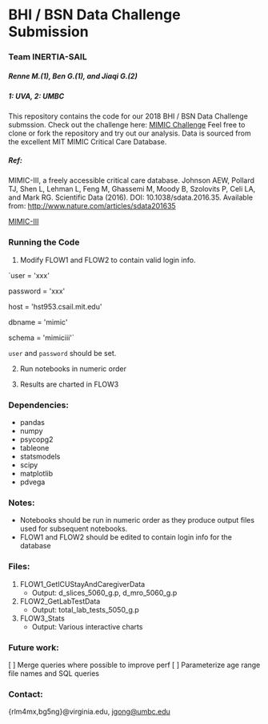 # BHI / BSN Data Challenge Submission

### Team INERTIA-SAIL
##### Renne M.(1), Ben G.(1), and Jiaqi G.(2)
##### 1: UVA, 2: UMBC

This repository contains the code for our 2018 BHI / BSN Data Challenge submssion. Check out the challenge here: [MIMIC Challenge](https://mimic.physionet.org/events/bhibsn-challenge/)
Feel free to clone or fork the repository and try out our analysis. Data is sourced from the excellent MIT MIMIC Critical Care Database.

##### Ref:
MIMIC-III, a freely accessible critical care database. Johnson AEW, Pollard TJ, Shen L, Lehman L, Feng M, Ghassemi M, Moody B, Szolovits P, Celi LA, and Mark RG. Scientific Data (2016). DOI: 10.1038/sdata.2016.35. Available from: http://www.nature.com/articles/sdata201635


[MIMIC-III](https://mimic.physionet.org/)

### Running the Code

1. Modify FLOW1 and FLOW2 to contain valid login info. 

`user = 'xxx'

password = 'xxx'

host = 'hst953.csail.mit.edu'

dbname = 'mimic'

schema = 'mimiciii'`

`user` and `password` should be set.

2. Run notebooks in numeric order

3. Results are charted in FLOW3

### Dependencies:

* pandas
* numpy
* psycopg2
* tableone
* statsmodels
* scipy
* matplotlib
* pdvega 

### Notes:

* Notebooks should be run in numeric order as they produce output files used for subsequent notebooks.
* FLOW1 and FLOW2 should be edited to contain login info for the database

### Files:

1. FLOW1_GetICUStayAndCaregiverData 
    * Output: d_slices_5060_g.p, d_mro_5060_g.p
2. FLOW2_GetLabTestData
    * Output: total_lab_tests_5050_g.p
3. FLOW3_Stats
    * Output: Various interactive charts

### Future work:

[ ] Merge queries where possible to improve perf
[ ] Parameterize age range file names and SQL queries

### Contact:

{rlm4mx,bg5ng}@virginia.edu, jgong@umbc.edu
